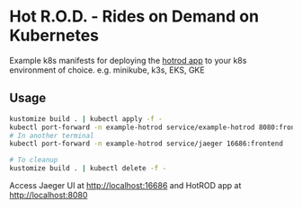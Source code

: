 # Hot R.O.D. - Rides on Demand on Kubernetes

Example k8s manifests for deploying the [hotrod app](..) to your k8s environment of choice. e.g. minikube, k3s, EKS, GKE

## Usage

```bash
kustomize build . | kubectl apply -f -
kubectl port-forward -n example-hotrod service/example-hotrod 8080:frontend
# In another terminal
kubectl port-forward -n example-hotrod service/jaeger 16686:frontend

# To cleanup
kustomize build . | kubectl delete -f -
```

Access Jaeger UI at <http://localhost:16686> and HotROD app at <http://localhost:8080>
